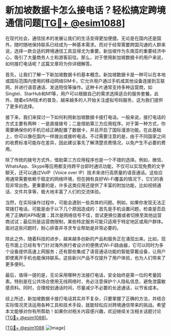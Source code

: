 # 新加坡数据卡怎么接电话？轻松搞定跨境通信问题[[TG💪+ @esim1088](https://t.me/s/esim1088)]

在现代社会，通信技术的发展让我们的生活变得更加便捷。无论是在国内还是国外，随时随地保持联系已经成为一种基本需求。而对于经常需要跨国沟通的人群来说，选择一款合适的跨境通信工具显得尤为重要。新加坡作为东南亚的重要经济中心，吸引了大量商务人士和游客前往。那么，对于使用新加坡数据卡的用户来说，如何接打电话呢？这篇文章将为你详细解答。

首先，让我们了解一下新加坡数据卡的基本概念。新加坡数据卡是一种可以在本地或国际范围内使用的移动网络SIM卡，它允许用户通过手机或其他设备连接到互联网，并进行语音通话、发送短信等操作。这种卡片通常支持多种运营商，如Singtel、StarHub和M1等，用户可以根据自己的需求选择适合的服务套餐。此外，随着eSIM技术的普及，越来越多的人开始关注虚拟号码服务，这为我们提供了更多的选择。

接下来，我们来探讨一下如何利用新加坡数据卡接打电话。一般来说，接打电话的方式主要有两种：一是直接拨号；二是借助第三方应用程序。对于第一种方式，你需要确保你的手机已经正确配置了数据卡，并且开启了国际漫游功能。在此基础上，你可以像在国内一样拨出或接听电话。不过需要注意的是，由于不同国家之间的收费标准可能存在差异，因此建议事先了解清楚资费情况，以免产生不必要的费用。

除了传统的拨号方式外，借助第三方应用程序也是一个不错的选择。例如，微信、WhatsApp、Skype等应用都支持跨平台即时通讯功能，不仅可以实现免费的文字聊天，还可以通过VoIP（Voice over IP）技术来进行高质量的语音通话。这些应用通常需要依赖于稳定的网络环境，但在拥有良好Wi-Fi覆盖的情况下，它们的表现非常出色。更重要的是，许多这类应用还提供了丰富的附加功能，比如视频通话、文件共享等，极大地丰富了人们的交流体验。

当然，在实际操作过程中，可能会遇到一些具体的问题。例如，如果你发现无法正常拨打电话，可能是由于以下几个原因造成的：首先是手机设置问题，检查是否启用了正确的APN配置；其次是网络信号不佳，尝试更换位置或者切换至其他运营商试试；最后则是运营商限制，某些特定服务可能只适用于特定地区或用户群体。面对这些问题时，耐心排查并寻求专业帮助是非常必要的。

除此之外，随着科技的进步，越来越多创新的产品和服务正在涌现出来。比如，现在市面上已经有专门针对海外旅行者设计的便携式Wi-Fi路由器，它可以同时为多个设备提供高速上网服务；还有那些集成了语音通话功能的智能穿戴设备，让用户即使离开手机也能保持联系。这些新兴产品不仅提升了用户体验，也为人们带来了更多便利。

最后，值得一提的是，无论采用哪种方法接打电话，安全始终是第一位的考量因素。特别是在公共场合使用无线网络时，务必注意保护个人隐私信息，避免泄露敏感资料。同时，合理规划通话时间，尽量减少不必要的长途通话，以节省成本。

综上所述，新加坡数据卡接打电话其实并不复杂，只要掌握了正确的方法，并结合实际情况灵活运用各种工具和技术手段，就能轻松应对跨境通信带来的挑战。希望本文能够对你有所帮助！如果你对相关内容感兴趣，欢迎继续关注相关话题讨论[[TG💪+ @esim1088](https://t.me/s/esim1088)]。

[[TG💪+ @esim1088](https://t.me/s/esim1088) ![Image](https://i.postimg.cc/4NQfJmqS/Snipaste-2025-05-13-00-14-12.png)]